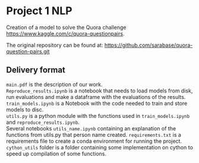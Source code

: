 # Project 1 NLP
Creation of a model to solve the Quora challenge https://www.kaggle.com/c/quora-questionpairs.

The original repository can be found at: https://github.com/sarabase/quora-question-pairs.git
## Delivery format
`main.pdf` is the description of our work.\
`Reproduce_results.ipynb` is a notebook that needs to load models from disk, run evaluations and make a dataframe with the evaluations of the results.\
`train_models.ipynb` is a Notebook with the code needed to train and store models to disc.\
`utils.py` is a python module with the functions used in `train_models.ipynb` and `reproduce_results.ipynb`.\
 Several notebooks `utils_name.ipynb` containing an explanation of the functions from utils.py that person name created.
 `requirements.txt` is a requirements file to create a conda environment for running the project.\
 `cython_utils` folder is a folder containing some implementation on cython to speed up compilation of some functions.
